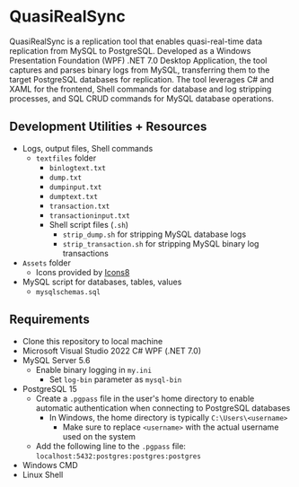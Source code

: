 # QuasiRealSync

QuasiRealSync is a replication tool that enables quasi-real-time data replication from MySQL to PostgreSQL. Developed as a Windows Presentation Foundation (WPF) .NET 7.0 Desktop Application, the tool captures and parses binary logs from MySQL, transferring them to the target PostgreSQL databases for replication. The tool leverages C# and XAML for the frontend, Shell commands for database and log stripping processes, and SQL CRUD commands for MySQL database operations.

## Development Utilities + Resources
- Logs, output files, Shell commands
	- `textfiles` folder
		- `binlogtext.txt`
		- `dump.txt`
		- `dumpinput.txt`
		- `dumptext.txt`
		- `transaction.txt`
		- `transactioninput.txt`
		- Shell script files (`.sh`)
			- `strip_dump.sh` for stripping MySQL database logs
			- `strip_transaction.sh` for stripping MySQL binary log transactions
- `Assets` folder
	- Icons provided by [Icons8](https://icons8.com/icons)
- MySQL script for databases, tables, values
	- `mysqlschemas.sql`

## Requirements
- Clone this repository to local machine
- Microsoft Visual Studio 2022 C# WPF (.NET 7.0)
- MySQL Server 5.6
	- Enable binary logging in `my.ini`
		- Set `log-bin` parameter as `mysql-bin`
- PostgreSQL 15
	- Create a `.pgpass` file in the user's home directory to enable automatic authentication when connecting to PostgreSQL databases
		- In Windows, the home directory is typically `C:\Users\<username>`
			- Make sure to replace `<username>` with the actual username used on the system
	- Add the following line to the `.pgpass` file: `localhost:5432:postgres:postgres:postgres`
- Windows CMD
- Linux Shell